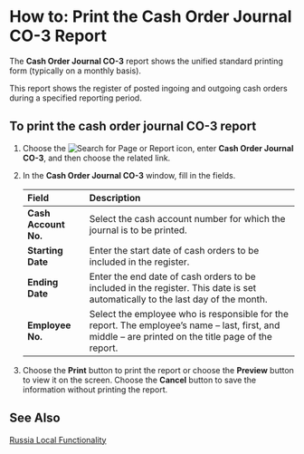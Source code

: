 # How to: Print the Cash Order Journal CO-3 Report

The **Cash Order Journal CO-3** report shows the unified standard printing form (typically on a monthly basis). 

This report shows the register of posted ingoing and outgoing cash orders during a specified reporting period.

 

## To print the cash order journal CO-3 report

1. Choose the ![Search for Page or Report](search-icon.png) icon, enter **Cash Order Journal CO-3**, and then choose the related link.

2. In the **Cash Order Journal CO-3** window, fill in the fields.

   | Field                | Description                                                  |
   | :------------------- | :----------------------------------------------------------- |
   | **Cash Account No.** | Select the cash account number for which the journal is to be printed. |
   | **Starting Date**    | Enter the start date of cash orders to be included in the register. |
   | **Ending Date**      | Enter the end date of cash orders to be included in the register. This date is set automatically to the last day of the month. |
   | **Employee No.**     | Select the employee who is responsible for the report. The employee’s name – last, first, and middle – are printed on the title page of the report. |

3. Choose the **Print** button to print the report or choose the **Preview** button to view it on the screen. Choose the **Cancel** button to save the information without printing the report.

 

## See Also 

[Russia Local Functionality](russia-local-functionality.md)

